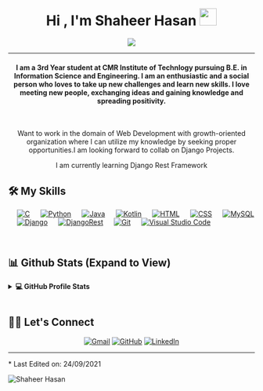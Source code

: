 
<h1 align="center">Hi , I'm Shaheer Hasan <img src="https://media.giphy.com/media/hvRJCLFzcasrR4ia7z/giphy.gif" width="35"></h1>
<p align="center">
  <a href="https://github.com/DenverCoder1/readme-typing-svg"><img src="https://readme-typing-svg.herokuapp.com?lines=Computer+Science+Student;|Backend+Developer;|Always%20learning%20new%20things&center=true&width=500&height=50"></a>
</p>
<hr/>
<h4 align="center">I am a 3rd Year student at CMR Institute of Technlogy pursuing B.E. in Information Science and Engineering. I am an enthusiastic and a social person who loves to take up new challenges and learn new skills. I love meeting new people, exchanging ideas and gaining knowledge and spreading positivity.</h4>
<br>
<p align="center">Want to work in the domain of Web Development with growth-oriented organization where I can utilize my knowledge by seeking proper opportunities.I am looking forward to collab on Django Projects.</p>
<p align="center">I am currently learning Django Rest Framework</p>


## 🛠️ My Skills

<p align="left"> 
  &emsp; 
  <a href="#"><img alt="C" src="https://img.shields.io/badge/C-00599C?style=for-the-badge&logo=c&logoColor=white"></a> 
  &emsp;
  <a href="#"><img alt="Python" src="https://img.shields.io/badge/Python-3776AB?style=for-the-badge&logo=python&logoColor=white"></a>
  &emsp;
  <a href="#"><img alt="Java" src="https://img.shields.io/badge/Java-ED8B00?style=for-the-badge&logo=java&logoColor=white"></a>
  &emsp;
  <a href="#"><img alt="Kotlin" src="https://img.shields.io/badge/Kotlin-0095D5?&style=for-the-badge&logo=kotlin&logoColor=white"></a>
  &emsp; 
  <a href="#"><img alt="HTML" src="https://img.shields.io/badge/HTML5-E34F26?style=for-the-badge&logo=html5&logoColor=white"></a>   
  &emsp;
  <a href="#"><img alt="CSS" src="https://img.shields.io/badge/CSS3-1572B6?style=for-the-badge&logo=css3&logoColor=white"></a> 
  &emsp;
  <a href="#"><img alt="MySQL" src="https://img.shields.io/badge/MySQL-00000F?style=for-the-badge&logo=mysql&logoColor=white"></a>	
  &emsp;
  <a href="#"><img alt="Django" src="https://img.shields.io/badge/Django-092E20?style=for-the-badge&logo=django&logoColor=white"></a>
  &emsp;
  <a href="#"><img alt="DjangoRest" src="https://img.shields.io/badge/DJANGO-REST-ff1709?style=for-the-badge&logo=django&logoColor=white&color=ff1709&labelColor=gray"></a>
  &emsp;
  <a href="#"><img alt="Git" src="https://img.shields.io/badge/Git-F05032?style=for-the-badge&logo=git&logoColor=white"></a>
  &emsp;
  <a href="#"><img alt="Visual Studio Code" src="https://img.shields.io/badge/Visual_Studio_Code-0078D4?style=for-the-badge&logo=visual%20studio%20code&logoColor=white"></a>
	
</p>

<br/>

## 📊 Github Stats (Expand to View) 


<details> 
  <summary><b>💻 GitHub Profile Stats</b></summary>
  <br/>
  <p align="center">
    <a href="https://github.com/anuraghazra/github-readme-stats"><img alt="Shaheer's Github Stats" src="https://github-readme-stats.vercel.app/api?username=Shaheer-rossoneri14&show_icons=true&count_private=true&theme=algolia" height="192px"/></a>
<br/>
  &nbsp;
	  <img src="https://github-readme-stats.vercel.app/api/top-langs?username=Shaheer-rossoneri14&show_icons=true&locale=en&layout=compact&theme=algolia" alt="candida18" height="192px"/>
  <br/>
  <b>Note:</b> Top languages is only a metric of the languages my public code consists of and doesn't reflect experience or skill level.
  </p>
</details>


<br/>

## 🙋‍♀️ Let's Connect
<p align="center">
	<a href="mailto:hshaheer99@gmail.com"><img src="https://img.icons8.com/bubbles/50/000000/gmail.png" alt="Gmail"/></a>
	<a href="https://github.com/Shaheer-rossoner14"><img src="https://img.icons8.com/bubbles/50/000000/github.png" alt="GitHub"/></a>
	<a href="https://www.linkedin.com/in/shaheer14hasan/"><img src="https://img.icons8.com/bubbles/50/000000/linkedin.png" alt="LinkedIn"/></a>
</p>

<hr/>
* Last Edited on: 24/09/2021
<p align="left"> <img src="https://komarev.com/ghpvc/?username=Shaheer-rossoneri14&label=Profile%20views&color=0e75b6&style=plastic" alt="Shaheer Hasan" /> </p>










<!--
**Shaheer-rossoneri14/Shaheer-rossoneri14** is a ✨ _special_ ✨ repository because its `README.md` (this file) appears on your GitHub profile.

Here are some ideas to get you started:

- 🔭 I’m currently working on ...
- 🌱 I’m currently learning ...
- 👯 I’m looking to collaborate on ...
- 🤔 I’m looking for help with ...
- 💬 Ask me about ...
- 📫 How to reach me: ...
- 😄 Pronouns: ...
- ⚡ Fun fact: ...
-->

